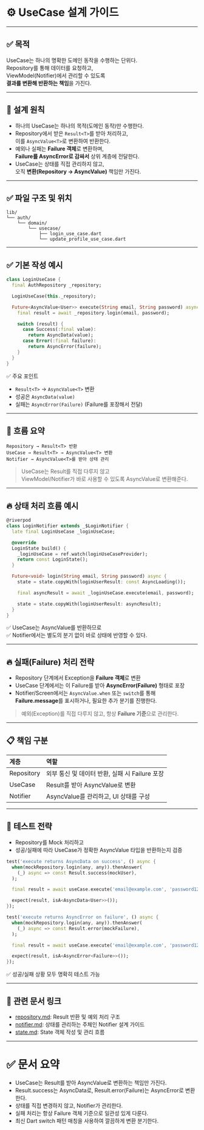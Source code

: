 # ⚙️ UseCase 설계 가이드

---

## ✅ 목적

UseCase는 하나의 명확한 도메인 동작을 수행하는 단위다.  
Repository를 통해 데이터를 요청하고,  
ViewModel(Notifier)에서 관리할 수 있도록  
**결과를 변환해 반환하는 책임**을 가진다.

---

## 🧱 설계 원칙

- 하나의 UseCase는 하나의 목적(도메인 동작)만 수행한다.
- Repository에서 받은 `Result<T>`를 받아 처리하고,  
  이를 `AsyncValue<T>`로 변환하여 반환한다.
- 예외나 실패는 **Failure 객체**로 변환하며,  
  **Failure를 AsyncError로 감싸서** 상위 계층에 전달한다.
- UseCase는 상태를 직접 관리하지 않고,  
  오직 **변환(Repository → AsyncValue)** 책임만 가진다.

---

## ✅ 파일 구조 및 위치

```text
lib/
└── auth/
    └── domain/
        └── usecase/
            ├── login_use_case.dart
            └── update_profile_use_case.dart
```

---

## ✅ 기본 작성 예시

```dart
class LoginUseCase {
  final AuthRepository _repository;

  LoginUseCase(this._repository);

  Future<AsyncValue<User>> execute(String email, String password) async {
    final result = await _repository.login(email, password);

    switch (result) {
      case Success(:final value):
        return AsyncData(value);
      case Error(:final failure):
        return AsyncError(failure);
    }
  }
}
```

✅ 주요 포인트
- `Result<T>` → `AsyncValue<T>` 변환
- 성공은 `AsyncData(value)`
- 실패는 `AsyncError(Failure)` (Failure를 포장해서 전달)

---

## 📌 흐름 요약

```text
Repository → Result<T> 반환
UseCase → Result<T> → AsyncValue<T> 변환
Notifier → AsyncValue<T>를 받아 상태 관리
```

> UseCase는 Result를 직접 다루지 않고  
> ViewModel/Notifier가 바로 사용할 수 있도록 AsyncValue로 변환해준다.

---

## 🔥 상태 처리 흐름 예시

```dart
@riverpod
class LoginNotifier extends _$LoginNotifier {
  late final LoginUseCase _loginUseCase;

  @override
  LoginState build() {
    _loginUseCase = ref.watch(loginUseCaseProvider);
    return const LoginState();
  }

  Future<void> login(String email, String password) async {
    state = state.copyWith(loginUserResult: const AsyncLoading());

    final asyncResult = await _loginUseCase.execute(email, password);

    state = state.copyWith(loginUserResult: asyncResult);
  }
}
```

✅ UseCase는 AsyncValue<User>를 반환하므로  
✅ Notifier에서는 별도의 분기 없이 바로 상태에 반영할 수 있다.

---

## 🔥 실패(Failure) 처리 전략

- Repository 단계에서 Exception을 **Failure 객체**로 변환
- UseCase 단계에서는 이 Failure를 받아 **AsyncError(Failure)** 형태로 포장
- Notifier/Screen에서는 `AsyncValue.when` 또는 `switch`를 통해  
  **Failure.message**를 표시하거나, 필요한 추가 분기를 진행한다.

> 예외(Exception)를 직접 다루지 않고, 항상 **Failure 기준**으로 관리한다.

---

## 📋 책임 구분

| 계층 | 역할 |
|:---|:---|
| Repository | 외부 통신 및 데이터 반환, 실패 시 Failure 포장 |
| UseCase | Result<T>를 받아 AsyncValue<T>로 변환 |
| Notifier | AsyncValue<T>를 관리하고, UI 상태를 구성 |

---

## 🧪 테스트 전략

- Repository를 Mock 처리하고
- 성공/실패에 따라 UseCase가 정확한 AsyncValue 타입을 반환하는지 검증

```dart
test('execute returns AsyncData on success', () async {
  when(mockRepository.login(any, any)).thenAnswer(
    (_) async => const Result.success(mockUser),
  );

  final result = await useCase.execute('email@example.com', 'password123');

  expect(result, isA<AsyncData<User>>());
});

test('execute returns AsyncError on failure', () async {
  when(mockRepository.login(any, any)).thenAnswer(
    (_) async => const Result.error(mockFailure),
  );

  final result = await useCase.execute('email@example.com', 'password123');

  expect(result, isA<AsyncError<Failure>>());
});
```

✅ 성공/실패 상황 모두 명확히 테스트 가능

---

## 🔁 관련 문서 링크

- [repository.md](repository.md): Result 반환 및 예외 처리 구조
- [notifier.md](../ui/notifier.md): 상태를 관리하는 주체인 Notifier 설계 가이드
- [state.md](../ui/state.md): State 객체 작성 및 관리 흐름

---

# ✅ 문서 요약

- UseCase는 Result<T>를 받아 AsyncValue<T>로 변환하는 책임만 가진다.
- Result.success는 AsyncData로, Result.error(Failure)는 AsyncError로 변환한다.
- 상태를 직접 변경하지 않고, Notifier가 관리한다.
- 실패 처리는 항상 Failure 객체 기준으로 일관성 있게 다룬다.
- 최신 Dart switch 패턴 매칭을 사용하여 깔끔하게 변환 분기한다.
